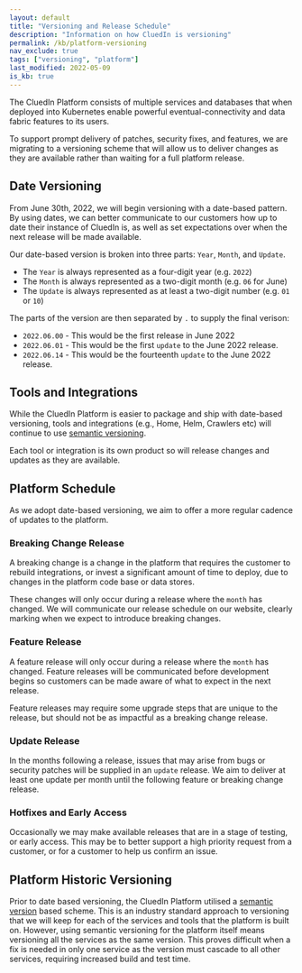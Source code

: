 ```yaml
---
layout: default
title: "Versioning and Release Schedule"
description: "Information on how CluedIn is versioning"
permalink: /kb/platform-versioning
nav_exclude: true
tags: ["versioning", "platform"]
last_modified: 2022-05-09
is_kb: true
---
```


The CluedIn Platform consists of multiple services and databases that when deployed into
Kubernetes enable powerful eventual-connectivity and data fabric features to its users.

To support prompt delivery of patches, security fixes, and features, we are migrating
to a versioning scheme that will allow us to deliver changes as they are available
rather than waiting for a full platform release.

Date Versioning
---------------

From June 30th, 2022, we will begin versioning with a date-based pattern. By using dates, we can better
communicate to our customers how up to date their instance of CluedIn is, as well as set expectations
over when the next release will be made available.

Our date-based version is broken into three parts: `Year`, `Month`, and `Update`.
+ The `Year` is always represented as a four-digit year (e.g. `2022`)
+ The `Month` is always represented as a two-digit month (e.g. `06` for June)
+ The `Update` is always represented as at least a two-digit number (e.g. `01` or `10`)

The parts of the version are then separated by `.` to supply the final verison:
+ `2022.06.00` - This would be the first release in June 2022
+ `2022.06.01` - This would be the first `update` to the June 2022 release.
+ `2022.06.14` - This would be the fourteenth `update` to the June 2022 release.

Tools and Integrations
----------------------

While the CluedIn Platform is easier to package and ship with date-based versioning, tools and integrations (e.g., Home, Helm, Crawlers etc) will continue to use [semantic versioning].

Each tool or integration is its own product so will release changes and updates as they are available.

Platform Schedule
-----------------

As we adopt date-based versioning, we aim to offer a more regular cadence of updates to the platform.

### Breaking Change Release
A breaking change is a change in the platform that requires the customer to rebuild integrations, or invest a significant amount of time to deploy, due to changes in the platform code base or data stores.

These changes will only occur during a release where the `month` has changed. We will communicate our release schedule on our website, clearly marking when we expect to introduce breaking changes.

### Feature Release
A feature release will only occur during a release where the `month` has changed. Feature releases will be communicated before development begins so customers can be made aware of what to expect in the next release.

Feature releases may require some upgrade steps that are unique to the release, but should not be as
impactful as a breaking change release.

### Update Release
In the months following a release, issues that may arise from bugs or security patches will be supplied in an `update` release. We aim to deliver at least one update per month until the following feature or breaking change release.

### Hotfixes and Early Access
Occasionally we may make available releases that are in a stage of testing, or early access. This may
be to better support a high priority request from a customer, or for a customer to help us confirm an issue.

Platform Historic Versioning
----------------------------

Prior to date based versioning, the CluedIn Platform utilised a [semantic version] based scheme. This is an industry standard approach to versioning that we will keep for each of the services and tools that the platform
is built on. However, using semantic versioning for the platform itself means versioning all the services as the
same version. This proves difficult when a fix is needed in only one service as the version must cascade to all
other services, requiring increased build and test time.

[semantic version]: https://semver.org/
[semantic versioning]: https://semver.org/

